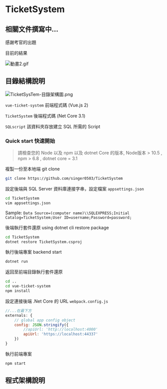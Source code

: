 # **TicketSystem**
## **相關文件撰寫中...**
感謝考官的出題

目前的結果

![動畫2.gif](https://grizzled-coat-756.notion.site/image/https%3A%2F%2Fs3-us-west-2.amazonaws.com%2Fsecure.notion-static.com%2F3018b9e1-943c-4b3a-b742-61cb784e80a6%2F%E5%8B%95%E7%95%AB2.gif?table=block&id=98572ddb-e2b4-4ebf-92cc-8fe216de7847&spaceId=9923dfc3-318e-4dec-aaef-cfd17e7f129b&userId=&cache=v2)

## 目錄結構說明

![TicketSysTem-目錄架構圖.png](https://grizzled-coat-756.notion.site/image/https%3A%2F%2Fs3-us-west-2.amazonaws.com%2Fsecure.notion-static.com%2Fb9557db3-8eca-4b4a-a534-d360e23cc662%2FTicketSysTem-%E7%A8%8B%E5%BC%8F%E6%9E%B6%E6%A7%8B%E5%9C%96_(1).png?table=block&id=c3b56066-5856-4b4c-bf39-66fa1abe1852&spaceId=9923dfc3-318e-4dec-aaef-cfd17e7f129b&width=1720&userId=&cache=v2)

`vue-ticket-system` 前端程式碼 (Vue.js 2)

`TicketSystem` 後端程式碼 (Net Core 3.1)

`SQLscript` 該資料夾存放建立 SQL 所需的 Script

### **Quick start 快速開始**

> 請檢查您的 Node 以及 npm 以及 dotnet Core 的版本, Node版本 > 10.5 , npm > 6.8 , dotnet core = 3.1
> 

複製一份至本地端 git clone 

```bash
git clone https://github.com/singer0503/TicketSystem
```

設定後端與 SQL Server 資料庫連接字串，設定檔案 `appsettings.json`

```bash
cd TicketSystem
vim appsettings.json
```

Sample: `Data Source=(computer name)\\SQLEXPRESS;Initial Catalog=TicketSystem;User ID=username;Password=password;`

後端執行套件還原 using dotnet cli restore package

```bash
cd TicketSystem
dotnet restore TicketSystem.csproj
```

執行後端專案 backend start

```bash
dotnet run
```

返回至前端目錄執行套件還原

```bash
cd ..
cd vue-ticket-system
npm install
```

設定連接後端 .Net Core 的 URL  `webpack.config.js`

```jsx
//...在最下方
externals: {
    // global app config object
    config: JSON.stringify({
        //apiUrl: 'http://localhost:4000'
        apiUrl: 'https://localhost:44337'
    })
}
```

執行前端專案

```jsx
npm start
```

## 程式架構說明